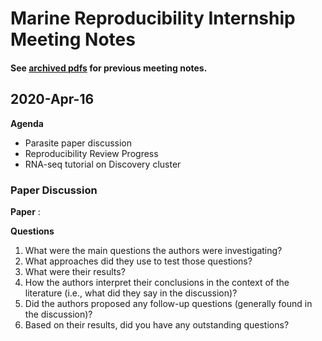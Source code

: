 # Marine Reproducibility Internship Meeting Notes


#### See [archived pdfs](https://github.com/adowneywall/marineOmicReproducibilityRepo/blob/main/articles/meeting_notes/InternshipMeeting_20210402.pdf) for previous meeting notes.


## 2020-Apr-16

**Agenda**

* Parasite paper discussion
* Reproducibility Review Progress
* RNA-seq tutorial on Discovery cluster

### Paper Discussion

**Paper** :

**Questions**

1) What were the main questions the authors were investigating?
2) What approaches did they use to test those questions?
3) What were their results?
4) How the authors interpret their conclusions in the context of the literature (i.e., what did they say in the discussion)?
5) Did the authors proposed any follow-up questions (generally found in the discussion)?
6) Based on their results, did you have any outstanding questions?
